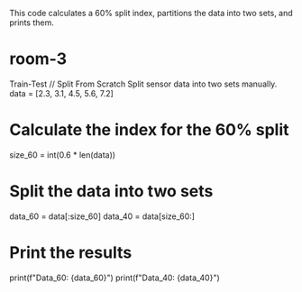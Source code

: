 This code calculates a 60% split index, partitions the data into two sets, and prints them.
# room-3
 Train-Test // Split From Scratch Split sensor data into two sets manually. 
data = [2.3, 3.1, 4.5, 5.6, 7.2]

# Calculate the index for the 60% split
size_60 = int(0.6 * len(data))

# Split the data into two sets
data_60 = data[:size_60]
data_40 = data[size_60:]

# Print the results
print(f"Data_60: {data_60}")
print(f"Data_40: {data_40}")
